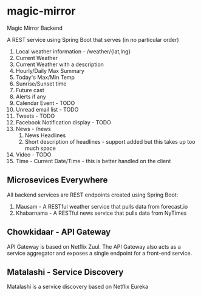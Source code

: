 # magic-mirror
Magic Mirror Backend

A REST service using Spring Boot that serves (in no particular order)

1. Local weather information - /weather/{lat,lng}
  1. Current Weather
  2. Current Weather with a description
  3. Hourly/Daily Max Summary
  4. Today's Max/Min Temp
  5. Sunrise/Sunset time
  6. Future cast
  7. Alerts if any
2. Calendar Event - TODO
3. Unread email list - TODO
4. Tweets - TODO
5. Facebook Notification display - TODO
6. News - /news
   1. News Headlines
   2. Short description of headlines - support added but this takes up too much space
7. Video - TODO
8. Time - Current Date/Time - this is better handled on the client


## Microsevices Everywhere
All backend services are REST endpoints created using Spring Boot:

1. Mausam - A RESTful weather service that pulls data from forecast.io
2. Khabarnama - A RESTful news service that pulls data from NyTimes

## Chowkidaar - API Gateway
API Gateway is based on Netflix Zuul. The API Gateway also acts as a service aggregator and exposes a single endpoint for a front-end service.

## Matalashi - Service Discovery
Matalashi is a service discovery based on Netflix Eureka


